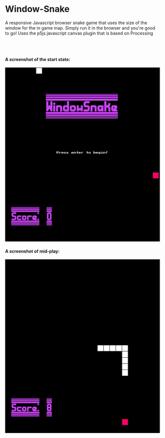 # Window-Snake

A responsive Javascript browser snake game that uses the size of the window for the in game map.
Simply run it in the browser and you're good to go! Uses the p5js javascript canvas plugin that is based on Processing

<br><br>
#### A screenshot of the start state:
![alt text](screenshots/start.jpg?raw=true "Screenshot")
<br>
#### A screenshot of mid-play:
![alt text](screenshots/midgame.jpg?raw=true "Screenshot")
